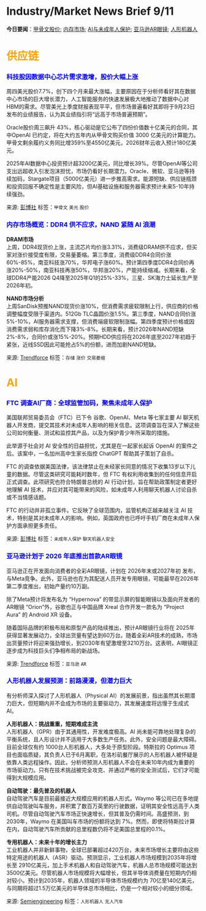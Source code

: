 # Industry/Market News Brief 9/11

**今日要闻**：[甲骨文股价](#1); [内存市场](#2); [AI与未成年人保护](#3); [亚马逊AR眼镜](#4); [人形机器人](#5)

# <span style="color:Orange;">供应链</span>

<a name="1"></a>

### <span style="color:blue;">科技股因数据中心芯片需求激增，股价大幅上涨</span>

周四美光股价7.7%，创下四个月来最大涨幅，主要原因在于分析师看好其在数据中心市场的巨大增长潜力，人工智能服务的快速发展极大地推动了数据中心对HBM的需求。尽管美光上季度财报表现平平，但市场普遍看好其即将于9月23日发布的业绩报告，认为其业绩指引将“远高于市场普遍预期”。

Oracle股价周三飙升 43%，核心驱动是它公布了四份价值数十亿美元的合同，其中OpenAI 已约定，将在大约五年内从甲骨文购买价值 3000 亿美元的计算能力。甲骨文剩余履约义务同比增359%至4550亿美元，2026财年云收入预计180亿美元。

2025年AI数据中心投资预计超3200亿美元，同比增长39%。尽管OpenAI等公司支出远超收入引发泡沫担忧，市场仍看好长期潜力。Oracle、微软、亚马逊等持续加码，Stargate项目（5000亿美元）进一步推高需求。能源短缺、供应链瓶颈和投资回报不确定性是主要风险，但AI基础设施和服务器需求预计未来5-10年持续强劲。
  
来源: [彭博社](https://www.bloomberg.com/news/articles/2025-09-11/micron-gains-on-anticipation-of-big-boost-from-data-center-chips?srnd=phx-technology)
标签：`甲骨文` `美光` `股价` 

<a name="2"></a>

### <span style="color:blue;">内存市场概览：DDR4 供不应求，NAND 紧随 AI 浪潮</span>

**DRAM市场**  
上周，DDR4现货价上涨，主流芯片均价涨3.31%，消费级DRAM供不应求，但买家对涨价接受度有限，交易量萎缩。第三季度，消费级DDR4合同价涨60%-85%，南亚科技涨70%，华邦电子涨60%。预计第四季度DDR4合同价再涨20%-50%，南亚科技再涨50%，华邦涨20%，产能持续缩减。长期来看，全球DDR4产能2026 Q4降至2025年Q1的25%-33%，三星、SK海力士延长生产至2026年初。

**NAND市场分析**  
上周SanDisk预推NAND现货价涨10%，但消费需求疲软限制上行，供应商的价格调整幅度受限于渠道内。512Gb TLC晶圆价涨1.5%。第三季度，NAND合同价涨5%-10%，AI服务器需求支撑，但消费端疲软限制涨幅。第四季度预计价格或因消费需求弱和库存消化而下降3%-8%。长期来看，预计2026年NAND短缺2%-8%，合同价或涨15%-20%。预期HDD供应将在2026年底至2027年初趋于紧张，近线SSD因此可能抢占5%的份额，进而加剧NAND短缺。

来源: [Trendforce](https://www.trendforce.com/news/2025/09/11/news-kioxia-reportedly-eyes-2027-launch-for-nvidia-partnered-ai-ssds-with-100x-speed-boost/)
标签：`存储` `涨价` `交易萎缩` 

# <span style="color:Orange;">AI</span>

<a name="3"></a>

### <span style="color:blue;">FTC 调查AI厂商：全球监管加码，聚焦未成年人保护</span>

美国联邦贸易委员会（FTC）已下令 谷歌、OpenAI、Meta 等七家主要 AI 聊天机器人开发商，提交其技术对未成年人影响的相关信息。这项调查旨在深入了解这些公司如何衡量、测试和监控其产品，以及为保护青少年所采取的措施。

此举源于社会对 AI 安全性的日益担忧，尤其是在一起家长起诉 OpenAI 的案件之后。该案中，一名加州高中生家长指控 ChatGPT 帮助其子策划了自杀。

FTC 的调查依据美国法律，该法律禁止在未经家长同意的情况下收集13岁以下儿童的数据。尽管这类研究可能耗时数年，但 FTC 有权利用收集到的任何信息开启正式调查。此项研究也符合特朗普总统的 AI 行动计划，旨在帮助政策制定者更好地理解 AI 技术，并应对其可能带来的风险，如未成年人利用聊天机器人讨论自杀或不当情感话题。

FTC 的行动并非孤立事件。它反映了全球范围内，监管机构正越来越关注 AI 技术，特别是其对未成年人的影响。例如，英国政府也已呼吁手机厂商在未成年人保护方面承担更多责任。

来源: [彭博社](https://www.bloomberg.com/news/articles/2025-09-11/google-meta-openai-face-ftc-inquiry-on-chatbot-impact-on-kids?srnd=phx-technology)
标签：`未成年人保护` `聊天机器人安全` 

<a name="4"></a>

### <span style="color:blue;">亚马逊计划于 2026 年底推出首款AR眼镜</span>

亚马逊正在开发面向消费者的全彩AR眼镜，计划在 2026年末或2027年初 发布，与Meta竞争。此外，亚马逊也在为其配送人员开发专用眼镜，可能最早在2026年第二季度推出，初始产量约10万副。

除了Meta预计将发布名为 “Hypernova” 的带显示屏的智能眼镜以及面向开发者的AR眼镜 “Orion”外，谷歌也正与中国品牌 Xreal 合作开发一款名为 “Project Aura” 的 Android XR 设备。

随着国际品牌的积极布局和原型产品的陆续推出，预计AR眼镜行业将在 2025年获得显著发展动力，全球出货量有望达到60万台。随着全彩AR技术的成熟，市场出货量预计将迎来强劲增长，到2030年有望激增至3210万台。这表明，AI眼镜正逐步成为科技巨头们争相布局的新战场。

来源: [Trendforce](https://www.trendforce.com/news/2025/09/11/news-amazon-reportedly-plans-late-2026-debut-of-first-ar-glasses-taking-on-meta/)
标签：`亚马逊` `AR` 

<a name="5"></a>

### <span style="color:blue;">人形机器人发展预测：前路漫漫，但潜力巨大</span>

有分析师深入探讨了人形机器人（Physical AI）的发展前景，指出虽然其长期潜力巨大，但短期内并不会成为市场的主要驱动力，其发展速度将远慢于生成式 AI。

**人形机器人：挑战重重，短期难成主流**  
人形机器人（GPR）由于其通用性，开发难度极高。AI 尚未能可靠地处理复杂的平衡系统，且人形设计并不适用于大多数生产任务。此外，安全问题是最大障碍。目前全球仅有约 1000台人形机器人，大多处于原型阶段。特斯拉的 Optimus 项目也面临质疑，其负责人已于6月离职，在洛杉矶餐厅展示的人形机器人被怀疑是依靠人类远程操作。因此，分析师预测人形机器人不会在未来10年内成为重要的市场驱动力。只有在技术挑战被完全攻克、并通过严格的安全测试后，它们才可能得到大规模应用。

**自动驾驶：最先普及的机器人**  
自动驾驶汽车是目前最接近大规模应用的机器人形式。Waymo 等公司已在多地提供自动驾驶叫车服务，并积累了数百万英里的行驶数据，证明其安全性远高于人类司机。尽管自动驾驶汽车市场正快速增长，但其普及仍需时间。高盛预测，到2030年，Waymo 在美国叫车市场的份额将达到 7%。然而，即使将特斯拉计算在内，自动驾驶汽车所贡献的总里程数仍将不足美国总里程的0.1%。

**专用机器人：未来十年的增长主力**  
工业机器人并非新鲜事物，全球已部署超过420万台，未来市场增长主要将由这些特定用途的机器人（ASR）驱动。预测显示，工业机器人市场规模到2035年将增长至 2910亿美元，加上手术机器人和自动驾驶汽车，机器人总市场规模可能达到 3500亿美元。尽管机器人市场规模将大幅增长，但其半导体消费量在短期内仍相对较小。预计到2035年，机器人领域的半导体市场规模约为 70亿至140亿美元，与同期将超过1.5万亿美元的半导体总市场相比，仍是一个相对较小的细分领域。

来源: [Semiengineering](https://semiengineering.com/physical-ai-chip-sales-wont-rival-genai-anytime-soon/)
标签：`人形机器人` `无人汽车` 

